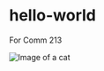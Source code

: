 # hello-world
For Comm 213

![Image of a cat](http://placekitten.com.s3.amazonaws.com/homepage-samples/408/287.jpg)
